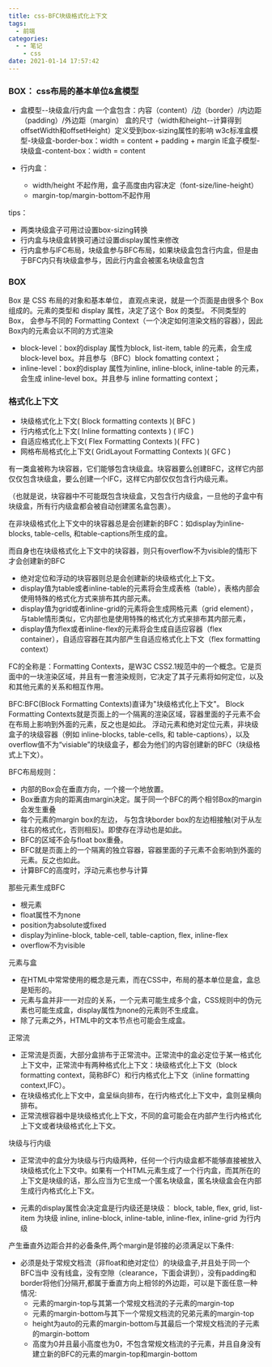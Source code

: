 ```yaml
---
title: css-BFC块级格式化上下文
tags:
  - 前端
categories:
  - - 笔记
    - css
date: 2021-01-14 17:57:42
---
```


### BOX： css布局的基本单位&盒模型

+ 盒模型--块级盒/行内盒
一个盒包含：内容（content）/边（border）/内边距（padding）/外边距（margin）
盒的尺寸（width和height--计算得到offsetWidth和offsetHeight）定义受到box-sizing属性的影响
w3c标准盒模型-块级盒-border-box：width = content + padding + margin
IE盒子模型-块级盒-content-box：width = content

+ 行内盒：
  + width/height 不起作用，盒子高度由内容决定（font-size/line-height）
  + margin-top/margin-bottom不起作用

tips：

+ 两类块级盒子可用过设置box-sizing转换
+ 行内盒与块级盒转换可通过设置display属性来修改
+ 行内盒参与IFC布局，块级盒参与BFC布局，如果块级盒包含行内盒，但是由于BFC内只有块级盒参与，因此行内盒会被匿名块级盒包含

### BOX

Box 是 CSS 布局的对象和基本单位， 直观点来说，就是一个页面是由很多个 Box 组成的。元素的类型和 display 属性，决定了这个 Box 的类型。
不同类型的 Box， 会参与不同的 Formatting Context（一个决定如何渲染文档的容器），因此Box内的元素会以不同的方式渲染

+ block-level：box的display 属性为block, list-item, table 的元素，会生成 block-level box。并且参与（BFC）block fomatting context；
+ inline-level：box的display 属性为inline, inline-block, inline-table 的元素，会生成 inline-level box。并且参与 inline formatting context；

### 格式化上下文

+ 块级格式化上下文( Block formatting contexts )( BFC )
+ 行内格式化上下文( Inline formatting contexts ) ( IFC )
+ 自适应格式化上下文( Flex Formatting Contexts )( FFC )
+ 网格布局格式化上下文( GridLayout Formatting Contexts )( GFC )

有一类盒被称为块容器，它们能够包含块级盒。块容器要么创建BFC，这样它内部仅仅包含块级盒，要么创建一个IFC，这样它内部仅仅包含行内级元素。

（也就是说，块容器中不可能既包含块级盒，又包含行内级盒，一旦他的子盒中有块级盒，所有行内级盒都会被自动创建匿名盒包裹）。

在非块级格式化上下文中的块容器总是会创建新的BFC：如display为inline-blocks, table-cells, 和table-captions所生成的盒。

而自身也在块级格式化上下文中的块容器，则只有overflow不为visible的情形下才会创建新的BFC

+ 绝对定位和浮动的块容器则总是会创建新的块级格式化上下文。
+ display值为table或者inline-table的元素将会生成表格（table），表格内部会使用特殊的格式化方式来排布其内部元素。
+ display值为grid或者inline-grid的元素将会生成网格元素（grid element），与table情形类似，它内部也是使用特殊的格式化方式来排布其内部元素，
+ display值为flex或者inline-flex的元素将会生成自适应容器（flex container），自适应容器在其内部产生自适应格式化上下文（flex formatting context）

FC的全称是：Formatting Contexts，是W3C CSS2.1规范中的一个概念。它是页面中的一块渲染区域，并且有一套渲染规则，它决定了其子元素将如何定位，以及和其他元素的关系和相互作用。

BFC:BFC(Block Formatting Contexts)直译为"块级格式化上下文"。
Block Formatting Contexts就是页面上的一个隔离的渲染区域，容器里面的子元素不会在布局上影响到外面的元素，反之也是如此。
浮动元素和绝对定位元素，非块级盒子的块级容器（例如 inline-blocks, table-cells, 和 table-captions），以及overflow值不为“visiable”的块级盒子，都会为他们的内容创建新的BFC（块级格式上下文）。

BFC布局规则：

+ 内部的Box会在垂直方向，一个接一个地放置。
+ Box垂直方向的距离由margin决定。属于同一个BFC的两个相邻Box的margin会发生重叠
+ 每个元素的margin box的左边， 与包含块border box的左边相接触(对于从左往右的格式化，否则相反)。即使存在浮动也是如此。
+ BFC的区域不会与float box重叠。
+ BFC就是页面上的一个隔离的独立容器，容器里面的子元素不会影响到外面的元素。反之也如此。
+ 计算BFC的高度时，浮动元素也参与计算

那些元素生成BFC

+ 根元素
+ float属性不为none
+ position为absolute或fixed
+ display为inline-block, table-cell, table-caption, flex, inline-flex
+ overflow不为visible

元素与盒

+ 在HTML中常常使用的概念是元素，而在CSS中，布局的基本单位是盒，盒总是矩形的。
+ 元素与盒并非一一对应的关系，一个元素可能生成多个盒，CSS规则中的伪元素也可能生成盒，display属性为none的元素则不生成盒。
+ 除了元素之外，HTML中的文本节点也可能会生成盒。

正常流

+ 正常流是页面，大部分盒排布于正常流中。正常流中的盒必定位于某一格式化上下文中，正常流中有两种格式化上下文：块级格式化上下文（block formatting context，简称BFC）和行内格式化上下文（inline formatting context,IFC）。
+ 在块级格式化上下文中，盒呈纵向排布，在行内格式化上下文中，盒则呈横向排布。
+ 正常流根容器中是块级格式化上下文，不同的盒可能会在内部产生行内格式化上下文或者块级格式化上下文。

块级与行内级

+ 正常流中的盒分为块级与行内级两种，任何一个行内级盒都不能够直接被放入块级格式化上下文中。如果有一个HTML元素生成了一个行内盒，而其所在的上下文是块级的话，那么应当为它生成一个匿名块级盒，匿名块级盒会在内部生成行内格式化上下文。

+ 元素的display属性会决定盒是行内级还是块级：
block, table, flex, grid, list-item 为块级
inline, inline-block, inline-table, inline-flex, inline-grid 为行内级

产生垂直外边距合并的必备条件,两个margin是邻接的必须满足以下条件:

+ 必须是处于常规文档流（非float和绝对定位）的块级盒子,并且处于同一个BFC当中
没有线盒，没有空隙（clearance，下面会讲到），没有padding和border将他们分隔开,都属于垂直方向上相邻的外边距，可以是下面任意一种情况:
  + 元素的margin-top与其第一个常规文档流的子元素的margin-top
  + 元素的margin-bottom与其下一个常规文档流的兄弟元素的margin-top
  + height为auto的元素的margin-bottom与其最后一个常规文档流的子元素的margin-bottom
  + 高度为0并且最小高度也为0，不包含常规文档流的子元素，并且自身没有建立新的BFC的元素的margin-top和margin-bottom
